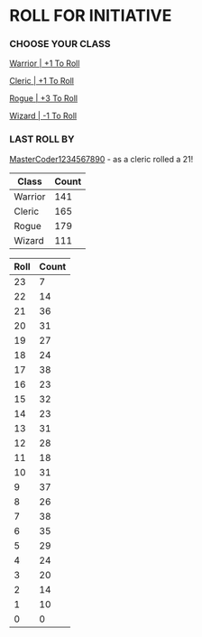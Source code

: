 # ROLL FOR INITIATIVE
### CHOOSE YOUR CLASS

[Warrior | +1 To Roll](https://github.com/benjaminsampica/benjaminsampica/issues/new?title=roll%7Cwarrior&body=Just+click+%27Submit+new+issue%27.)

[Cleric | +1 To Roll](https://github.com/benjaminsampica/benjaminsampica/issues/new?title=roll%7Ccleric&body=Just+click+%27Submit+new+issue%27.)

[Rogue | +3 To Roll](https://github.com/benjaminsampica/benjaminsampica/issues/new?title=roll%7Crogue&body=Just+click+%27Submit+new+issue%27.)

[Wizard | -1 To Roll](https://github.com/benjaminsampica/benjaminsampica/issues/new?title=roll%7Cwizard&body=Just+click+%27Submit+new+issue%27.)
### LAST ROLL BY
[MasterCoder1234567890](https://www.github.com/MasterCoder1234567890) - as a cleric rolled a 21!

|Class|Count|
|-|-|
|Warrior|141|
|Cleric|165|
|Rogue|179|
|Wizard|111|

|Roll|Count|
|-|-|
|23|7
|22|14
|21|36
|20|31
|19|27
|18|24
|17|38
|16|23
|15|32
|14|23
|13|31
|12|28
|11|18
|10|31
|9|37
|8|26
|7|38
|6|35
|5|29
|4|24
|3|20
|2|14
|1|10
|0|0
